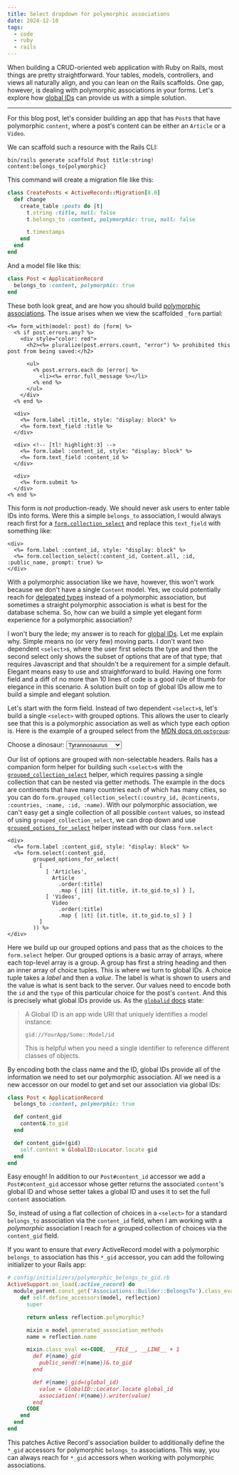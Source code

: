 ```yaml
---
title: Select dropdown for polymorphic associations
date: 2024-12-10
tags:
  - code
  - ruby
  - rails
---
```


When building a CRUD-oriented web application with Ruby on Rails, most things are pretty straightforward. Your tables, models, controllers, and views all naturally align, and you can lean on the Rails scaffolds. One gap, however, is dealing with polymorphic associations in your forms. Let's explore how [global IDs](https://github.com/rails/globalid) can provide us with a simple solution.

<!--/summary-->

- - -

For this blog post, let's consider building an app that has `Post`s that have polymorphic `content`, where a post's content can be either an `Article` or a `Video`.

We can scaffold such a resource with the Rails CLI:

```shell
bin/rails generate scaffold Post title:string! content:belongs_to{polymorphic}
```

This command will create a migration file like this:

```ruby
class CreatePosts < ActiveRecord::Migration[8.0]
  def change
    create_table :posts do |t|
      t.string :title, null: false
      t.belongs_to :content, polymorphic: true, null: false

      t.timestamps
    end
  end
end
```

And a model file like this:

```ruby
class Post < ApplicationRecord
  belongs_to :content, polymorphic: true
end
```

These both look great, and are how you should build [polymorphic associations](https://guides.rubyonrails.org/association_basics.html#polymorphic-associations). The issue arises when we view the scaffolded `_form` partial:

```erb
<%= form_with(model: post) do |form| %>
  <% if post.errors.any? %>
    <div style="color: red">
      <h2><%= pluralize(post.errors.count, "error") %> prohibited this post from being saved:</h2>

      <ul>
        <% post.errors.each do |error| %>
          <li><%= error.full_message %></li>
        <% end %>
      </ul>
    </div>
  <% end %>

  <div>
    <%= form.label :title, style: "display: block" %>
    <%= form.text_field :title %>
  </div>

  <div> <!-- [tl! highlight:3] -->
    <%= form.label :content_id, style: "display: block" %>
    <%= form.text_field :content_id %>
  </div>

  <div>
    <%= form.submit %>
  </div>
<% end %>
```

This form is _not_ production-ready. We should never ask users to enter table IDs into forms. Were this a simple `belongs_to` association, I would always reach first for a [`form.collection_select`](https://api.rubyonrails.org/classes/ActionView/Helpers/FormOptionsHelper.html#method-i-collection_select) and replace this `text_field` with something like:

```erb
<div>
  <%= form.label :content_id, style: "display: block" %>
  <%= form.collection_select(:content_id, Content.all, :id, :public_name, prompt: true) %>
</div>
```

With a polymorphic association like we have, however, this won't work because we don't have a single `Content` model. Yes, we could potentially reach for [delegated types](https://api.rubyonrails.org/classes/ActiveRecord/DelegatedType.html) instead of a polymorphic association, but sometimes a straight polymorphic association is what is best for the database schema. So, how can we build a simple yet elegant form experience for a polymorphic association?

I won't bury the lede; my answer is to reach for [global IDs](https://github.com/rails/globalid). Let me explain why. Simple means no (or very few) moving parts. I don't want two dependent `<select>`s, where the user first selects the type and then the second select only shows the subset of options that are of that type; that requires Javascript and that shouldn't be a requirement for a simple default. Elegant means easy to use and straightforward to build. Having one form field and a diff of no more than 10 lines of code is a good rule of thumb for elegance in this scenario. A solution built on top of global IDs allow me to build a simple and elegant solution.

Let's start with the form field. Instead of two dependent `<select>`s, let's build a single `<select>` with grouped options. This allows the user to clearly see that this is a polymorphic association as well as which type each option is. Here is the example of a grouped select from the [MDN docs on `optgroup`](https://developer.mozilla.org/en-US/docs/Web/HTML/Element/optgroup):

<div markdown="0">
  <label for="dino-select">Choose a dinosaur:</label>
  <select id="dino-select" style="color: black">
    <optgroup label="Theropods">
      <option>Tyrannosaurus</option>
      <option>Velociraptor</option>
      <option>Deinonychus</option>
    </optgroup>
    <optgroup label="Sauropods">
      <option>Diplodocus</option>
      <option>Saltasaurus</option>
      <option>Apatosaurus</option>
    </optgroup>
  </select>
</div>

Our list of options are grouped with non-selectable headers. Rails has a companion form helper for building such `<select>`s with the [`grouped_collection_select`](https://api.rubyonrails.org/classes/ActionView/Helpers/FormOptionsHelper.html#method-i-grouped_collection_select) helper, which requires passing a single collection that can be nested via getter methods. The example in the docs are continents that have many countries each of which has many cities, so you can do `form.grouped_collection_select(:country_id, @continents, :countries, :name, :id, :name)`. With our polymorphic association, we can't easy get a single collection of all possible `content` values, so instead of using `grouped_collection_select`, we can drop down and use [`grouped_options_for_select`](https://api.rubyonrails.org/classes/ActionView/Helpers/FormOptionsHelper.html#method-i-grouped_options_for_select) helper instead with our class `form.select`

```erb
<div>
  <%= form.label :content_gid, style: "display: block" %>
  <%= form.select(:content_gid,
        grouped_options_for_select(
          [
            [ 'Articles',
              Article
                .order(:title)
                .map { |it| [it.title, it.to_gid.to_s] } ],
            [ 'Videos',
              Video
                .order(:title)
                .map { |it| [it.title, it.to_gid.to_s] } ]
          ]
        )) %>
</div>
```

Here we build up our grouped options and pass that as the choices to the `form.select` helper. Our grouped options is a basic array of arrays, where each top-level array is a group. A group has first a string heading and then an inner array of choice tuples. This is where we turn to global IDs. A choice tuple takes a _label_ and then a _value_. The label is what is shown to users and the value is what is sent back to the server. Our values need to encode both the `id` and the `type` of this particular choice for the post's `content`. And this is precisely what global IDs provide us. As the [`globalid` docs](https://github.com/rails/globalid) state:

> A Global ID is an app wide URI that uniquely identifies a model instance:
>```
>gid://YourApp/Some::Model/id
>```
> This is helpful when you need a single identifier to reference different classes of objects.

By encoding both the class name and the ID, global IDs provide all of the information we need to set our polymorphic association. All we need is a new accessor on our model to get and set our association via global IDs:

```ruby
class Post < ApplicationRecord
  belongs_to :content, polymorphic: true

  def content_gid
    content&.to_gid
  end

  def content_gid=(gid)
    self.content = GlobalID::Locator.locate gid
  end
end
```

Easy enough! In addition to our `Post#content_id` accessor we add a `Post#content_gid` accessor whose getter returns the associated `content`'s global ID and whose setter takes a global ID and uses it to set the full `content` association.

So, instead of using a flat collection of choices in a `<select>` for a standard `belongs_to` association via the `content_id` field, when I am working with a _polymorphic_ association I reach for a grouped collection of choices via the `content_gid` field.

If you want to ensure that _every_ ActiveRecord model with a polymorphic `belongs_to` association has this `*_gid` accessor, you can add the following initializer to your Rails app:

```ruby
# config/initializers/polymorphic_belongs_to_gid.rb
ActiveSupport.on_load(:active_record) do
  module_parent.const_get('Associations::Builder::BelongsTo').class_eval do
    def self.define_accessors(model, reflection)
      super

      return unless reflection.polymorphic?

      mixin = model.generated_association_methods
      name = reflection.name

      mixin.class_eval <<-CODE, __FILE__, __LINE__ + 1
        def #{name}_gid
          public_send(:#{name})&.to_gid
        end

        def #{name}_gid=(global_id)
          value = GlobalID::Locator.locate global_id
          association(:#{name}).writer(value)
        end
      CODE
    end
  end
end
```

This patches Active Record's association builder to additionally define the `*_gid` accessors for polymorphic `belongs_to` associations. This way, you can always reach for `*_gid` accessors when working with polymorphic associations.
